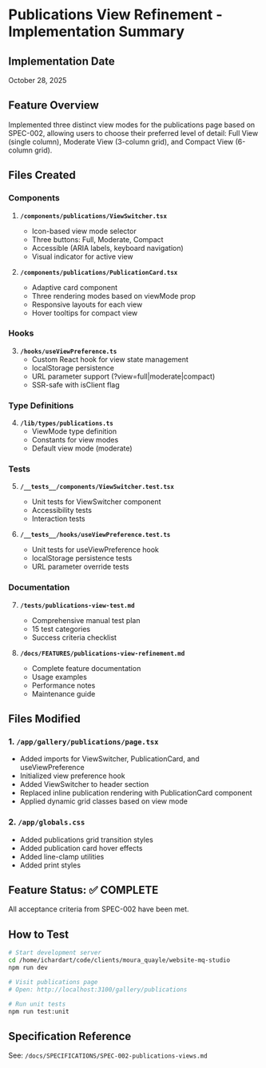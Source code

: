 # Publications View Refinement - Implementation Summary

## Implementation Date
October 28, 2025

## Feature Overview
Implemented three distinct view modes for the publications page based on SPEC-002, allowing users to choose their preferred level of detail: Full View (single column), Moderate View (3-column grid), and Compact View (6-column grid).

## Files Created

### Components
1. **`/components/publications/ViewSwitcher.tsx`**
   - Icon-based view mode selector
   - Three buttons: Full, Moderate, Compact
   - Accessible (ARIA labels, keyboard navigation)
   - Visual indicator for active view

2. **`/components/publications/PublicationCard.tsx`**
   - Adaptive card component
   - Three rendering modes based on viewMode prop
   - Responsive layouts for each view
   - Hover tooltips for compact view

### Hooks
3. **`/hooks/useViewPreference.ts`**
   - Custom React hook for view state management
   - localStorage persistence
   - URL parameter support (?view=full|moderate|compact)
   - SSR-safe with isClient flag

### Type Definitions
4. **`/lib/types/publications.ts`**
   - ViewMode type definition
   - Constants for view modes
   - Default view mode (moderate)

### Tests
5. **`/__tests__/components/ViewSwitcher.test.tsx`**
   - Unit tests for ViewSwitcher component
   - Accessibility tests
   - Interaction tests

6. **`/__tests__/hooks/useViewPreference.test.ts`**
   - Unit tests for useViewPreference hook
   - localStorage persistence tests
   - URL parameter override tests

### Documentation
7. **`/tests/publications-view-test.md`**
   - Comprehensive manual test plan
   - 15 test categories
   - Success criteria checklist

8. **`/docs/FEATURES/publications-view-refinement.md`**
   - Complete feature documentation
   - Usage examples
   - Performance notes
   - Maintenance guide

## Files Modified

### 1. `/app/gallery/publications/page.tsx`
- Added imports for ViewSwitcher, PublicationCard, and useViewPreference
- Initialized view preference hook
- Added ViewSwitcher to header section
- Replaced inline publication rendering with PublicationCard component
- Applied dynamic grid classes based on view mode

### 2. `/app/globals.css`
- Added publications grid transition styles
- Added publication card hover effects
- Added line-clamp utilities
- Added print styles

## Feature Status: ✅ COMPLETE

All acceptance criteria from SPEC-002 have been met.

## How to Test

```bash
# Start development server
cd /home/ichardart/code/clients/moura_quayle/website-mq-studio
npm run dev

# Visit publications page
# Open: http://localhost:3100/gallery/publications

# Run unit tests
npm run test:unit
```

## Specification Reference
See: `/docs/SPECIFICATIONS/SPEC-002-publications-views.md`
